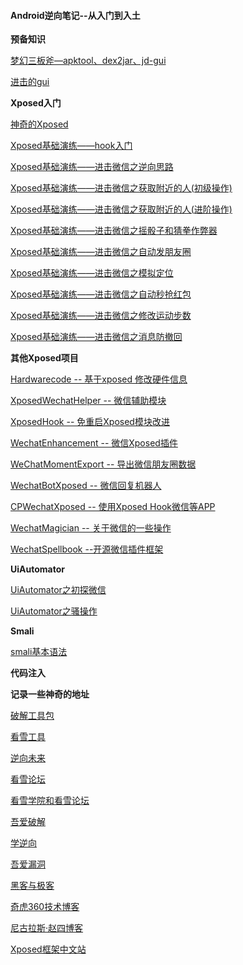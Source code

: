 #### Android逆向笔记--从入门到入土

**预备知识**

[梦幻三板斧—apktool、dex2jar、jd-gui](1.梦幻三板斧—apktool、dex2jar、jd-gui.md)

[进击的gui](2.进击的gui.md)

**Xposed入门**

[神奇的Xposed](3.神奇的Xposed.md)

[Xposed基础演练——hook入门](projects/XposedTest)

[Xposed基础演练——进击微信之逆向思路](projects/XposedHookWeiXin1)

[Xposed基础演练——进击微信之获取附近的人(初级操作)](projects/XposedHookWeiXin2)

[Xposed基础演练——进击微信之获取附近的人(进阶操作)](projects/XposedHookWeiXin3)

[Xposed基础演练——进击微信之摇骰子和猜拳作弊器](projects/XposedHookWeiXin4)

[Xposed基础演练——进击微信之自动发朋友圈](projects/XposedHookWeiXin5)

[Xposed基础演练——进击微信之模拟定位](projects/XposedHookWeiXin6)

[Xposed基础演练——进击微信之自动秒抢红包](projects/XposedHookWeiXin7)

[Xposed基础演练——进击微信之修改运动步数](projects/XposedHookWeiXin8)

[Xposed基础演练——进击微信之消息防撤回](projects/XposedHookWeiXin9)

**其他Xposed项目**

[Hardwarecode -- 基于xposed 修改硬件信息](https://github.com/1998lixin/Hardwarecode)

[XposedWechatHelper -- 微信辅助模块](https://github.com/wuxiaosu/XposedWechatHelper)

[XposedHook -- 免重启Xposed模块改进](https://github.com/shuihuadx/XposedHook)

[WechatEnhancement -- 微信Xposed插件](https://github.com/firesunCN/WechatEnhancement)

[WeChatMomentExport -- 导出微信朋友圈数据](https://github.com/Chion82/WeChatMomentExport)

[WechatBotXposed -- 微信回复机器人](https://github.com/Blankeer/WechatBotXposed)

[CPWechatXposed -- 使用Xposed Hook微信等APP](https://github.com/coder-pig/CPWechatXposed)

[WechatMagician -- 关于微信的一些操作](https://github.com/Gh0u1L5/WechatMagician)

[WechatSpellbook --开源微信插件框架](https://github.com/Gh0u1L5/WechatSpellbook)

**UiAutomator**

[UiAutomator之初探微信](projects/uiAutoMator1)

[UiAutomator之骚操作](projects/uiAutoMator2)

**Smali**

[smali基本语法](smali.md)

**代码注入**

**记录一些神奇的地址**

[破解工具包](https://down.52pojie.cn/Tools/Android_Tools/)

[看雪工具](https://tools.pediy.com/)

[逆向未来](https://www.pd521.com/)

[看雪论坛](https://bbs.pediy.com/)

[看雪学院和看雪论坛](http://www.pediy.com/)

[吾爱破解](https://www.52pojie.cn/forum.php)

[学逆向](https://www.xuenixiang.com/)

[吾爱漏洞](http://www.52bug.cn/)

[黑客与极客](http://www.freebuf.com/wenku)

[奇虎360技术博客](http://blogs.360.cn/)

[尼古拉斯·赵四博客](http://www.wjdiankong.cn/)

[Xposed框架中文站](https://xposed.appkg.com/)
